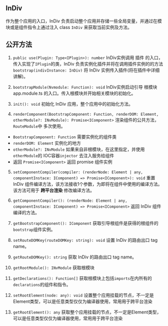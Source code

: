 ## InDiv

作为整个应用的入口，InDiv 负责启动整个应用并存储一些全局变量，并通过在模块或是组件指令上通过注入 class `InDiv` 来获取当前实例及方法。


## 公开方法

1. `public use(Plugin: Type<IPlugin>): number` InDiv实例调用 插件 的入口，传入实现了`IPlugin`的类，InDiv 负责实例化插件并将在调用插件实例的的方法 `bootstrap(indivInstance: InDiv)` 将 InDiv 实例传入插件(将在插件中详细讲解)。

2. `bootstrapModule(Nvmodule: Function): void` InDiv实例启动引导 根模块app.module.ts 的入口。传入根模块并开始相关模块的初始化。

3. `init(): void` 初始化 InDiv 应用，整个应用中的初始化方法。

4. `renderComponent(BootstrapComponent: Function, renderDOM: Element, otherModule?: INvModule): Promise<IComponent>` 渲染组件的公共方法，`RouteModule`中 多次使用。

  - `BootstrapComponent: Function` 需要实例化的组件类
  - `renderDOM: Element` 实例化的地方
  - `otherModule?: INvModule` 如果来自非根模块，在这里指定，并使用`otherModule`的 IOC容器`injector` 去注入服务给组件
  - 返回 `Promise<IComponent>` 返回 promise 组件实例

5. `setComponentCompiler(compiler: (renderNode: Element | any, componentInstace: IComponent) => Promise<IComponent>): void` 重置 InDiv 组件编译方法，该方法接收1个参数，为即将在组件中使用的编译方法。该方法可用于 **跨平台渲染** 修改编译方法。

6. `getComponentCompiler(): (renderNode: Element | any, componentInstace: IComponent) => Promise<IComponent>` 返回 InDiv 组件编译的方法。

7. `getBootstrapComponent(): IComponent` 获取引导根组件是获得的根组件的`bootstrap`组件实例。

8. `setRouteDOMKey(routeDOMKey: string): void` 设置 InDiv 的路由出口 tag name。

9. `getRouteDOMKey(): string` 获取 InDiv 的路由出口 tag name。

10. `getRootModule(): INvModule` 获取根模块

11. `getDeclarations(): Function[]` 获取根模块上包括`imports`在内所有的`declarations`的组件和指令。

12. `setRootElement(node: any): void` 设置整个应用挂载的节点，不一定是Element类型，可以是任意类型仅仅为编译器使用，常用用于跨平台渲染

13. `getRootElement(): any` 获取整个应用挂载的节点，不一定是Element类型，可以是任意类型仅仅为编译器使用，常用用于跨平台渲染

